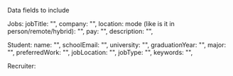 Data fields to include

Jobs:
    jobTitle: "",
    company: "",
    location:
    mode (like is it in person/remote/hybrid): "",
    pay: "",
    description: "",

Student:
    name: "",
    schoolEmail: "",
    university: "",
    graduationYear: "",
    major: "",
    preferredWork: "",
    jobLocation: "",
    jobType: "",
    keywords: "",

Recruiter:
    
    
